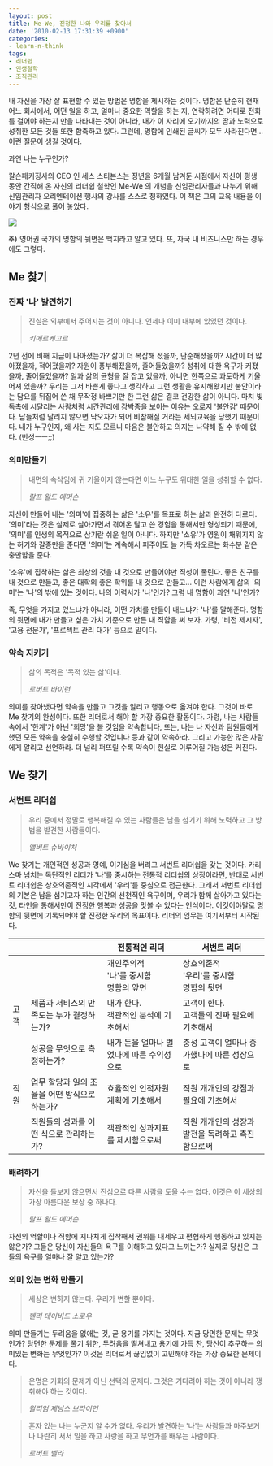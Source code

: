 ```yaml
---
layout: post
title: Me-We, 진정한 나와 우리를 찾아서
date: '2010-02-13 17:31:39 +0900'
categories:
- learn-n-think
tags:
- 리더쉽
- 인생철학
- 조직관리
---
```


내 자신을 가장 잘 표현할 수 있는 방법은 명함을 제시하는 것이다. 명함은 단순히 현재 어느 회사에서, 어떤 일을 하고, 얼마나 중요한 역할을 하는 지, 연락하려면 어디로 전화를 걸어야 하는지 만을 나타내는 것이 아니라, 내가 이 자리에 오기까지의 땀과 노력으로 성취한 모든 것들 또한 함축하고 있다. 그런데, 명함에 인쇄된 글씨가 모두 사라진다면... 이런 질문이 생길 것이다.

과연 나는 누구인가?

칼슨패키징사의 CEO 인 세스 스티븐스는 정년을 6개월 남겨둔 시점에서 자신이 평생 동안 간직해 온 자신의 리더쉽 철학인 Me-We 의 개념을 신임관리자들과 나누기 위해 신임관리자 오리엔테이션 행사의 강사를 스스로 청하였다. 이 책은 그의 교육 내용을 이야기 형식으로 풀어 놓았다.

![](http://image.kyobobook.co.kr/images/book/xlarge/668/x9788995881668.jpg)

**`주)`** 영어권 국가의 명함의 뒷면은 백지라고 알고 있다. 또, 자국 내 비즈니스만 하는 경우에도 그렇다.

## Me 찾기

### 진짜 '나' 발견하기

> 진실은 외부에서 주어지는 것이 아니다. 언제나 이미 내부에 있었던 것이다. <footer><cite>키에르케고르</cite></footer>

2년 전에 비해 지금이 나아졌는가? 삶이 더 복잡해 졌을까, 단순해졌을까? 시간이 더 많아졌을까, 적어졌을까? 자원이 풍부해졌을까, 줄어들었을까? 성취에 대한 욕구가 커졌을까, 줄어들었을까? 일과 삶의 균형을 잘 잡고 있을까, 아니면 한쪽으로 과도하게 기울어져 있을까? 우리는 그저 바쁜게 좋다고 생각하고 그런 생활을 유지해왔지만 불안이라는 담요를 뒤집어 쓴 채 무작정 바쁘기만 한 그런 삶은 결코 건강한 삶이 아니다. 마치 빚 독촉에 시달리는 사람처럼 시간관리에 강박증을 보이는 이유는 오로지 '불안감' 때문이다. 남들처럼 달리지 않으면 낙오자가 되어 비참해질 거라는 세뇌교육을 당했기 때문이다. 내가 누구인지, 왜 사는 지도 모르니 마음은 불안하고 의지는 나약해 질 수 밖에 없다. (반성ㅡㅡ;;)

### 의미만들기

> 내면의 속삭임에 귀 기울이지 않는다면 어느 누구도 위대한 일을 성취할 수 없다. 
> <footer><cite>랄프 왈도 에머슨</cite></footer>

자신이 만들어 내는 '의미'에 집중하는 삶은 '소유'를 목표로 하는 삶과 완전히 다르다. '의미'라는 것은 실제로 살아가면서 겪어온 달고 쓴 경험을 통해서만 형성되기 때문에, '의미'를 인생의 목적으로 삼기란 쉬운 일이 아니다. 하지만 '소유'가 영원이 채워지지 않는 허기와 갈증만을 준다면 '의미'는 계속해서 퍼주어도 늘 가득 차오르는 화수분 같은 충만함을 준다.

'소유'에 집착하는 삶은 최상의 것을 내 것으로 만들어야만 직성이 풀린다. 좋은 친구를 내 것으로 만들고, 좋은 대학의 좋은 학위를 내 것으로 만들고... 이런 사람에게 삶의 '의미'는 '나'의 밖에 있는 것이다. 나의 이력서가 '나'인가? 그럼 내 명함이 과연 '나'인가?

즉, 무엇을 가지고 있느냐가 아니라, 어떤 가치를 만들어 내느냐가 '나'를 말해준다. 명함의 뒷면에 내가 만들고 싶은 가치 기준으로 만든 내 직함을 써 보자. 가령, '비전 제시자', '고용 전문가', '프로젝트 관리 대가' 등으로 말이다.

### 약속 지키기

> 삶의 목적은 '목적 있는 삶'이다. 
> <footer><cite>로버트 바이런</cite></footer>

의미를 찾아냈다면 약속을 만들고 그것을 알리고 행동으로 옮겨야 한다. 그것이 바로 Me 찾기의 완성이다. 또한 리더로서 해야 할 가장 중요한 활동이다. 가령, 나는 사람들 속에서 '한계'가 아닌 '희망'을 볼 것임을 약속합니다, 또는, 나는 나 자신과 팀원들에게 했던 모든 약속을 충실히 수행할 것입니다 등과 같이 약속하라. 그리고 가능한 많은 사람에게 알리고 선언하라. 더 널리 퍼뜨릴 수록 약속이 현실로 이루어질 가능성은 커진다.

## We 찾기

### 서번트 리더쉽

> 우리 중에서 정말로 행복해질 수 있는 사람들은 남을 섬기기 위해 노력하고 그 방법을 발견한 사람들이다. 
> <footer><cite>앨버트 슈바이처</cite></footer>

We 찾기는 개인적인 성공과 영예, 이기심을 버리고 서번트 리더쉽을 갖는 것이다. 카리스마 넘치는 독단적인 리더가 '나'를 중시하는 전통적 리더쉽의 상징이라면, 반대로 서번트 리더쉽은 상호의존적인 시각에서 '우리'를 중심으로 접근한다. 그래서 서번트 리더쉽의 기본은 남을 섬기고자 하는 인간의 선천적인 욕구이며, 우리가 함께 살아가고 있다는 것, 타인을 통해서만이 진정한 행복과 성공을 맛볼 수 있다는 인식이다. 이것이야말로 명함의 뒷면에 기록되어야 할 진정한 우리의 목표이다. 리더의 임무는 여기서부터 시작된다.

&nbsp;|&nbsp;|전통적인 리더|서번트 리더
---|---|---|---
&nbsp;|&nbsp;|개인주의적<br/>'나'를 중시함<br/>명함의 앞면|상호의존적<br/>'우리'를 중시함<br/>명함의 뒷면
고객|제품과 서비스의 만족도는 누가 결정하는가?|내가 한다.<br/>객관적인 분석에 기초해서|고객이 한다.<br/>고객들의 진짜 필요에 기초해서
&nbsp;|성공을 무엇으로 측정하는가?|내가 돈을 얼마나 벌었나에 따른 수익성으로|충성 고객이 얼마나 증가했나에 따른 성장으로
직원|업무 할당과 일의 조율을 어떤 방식으로 하는가?|효율적인 인적자원 계획에 기초해서|직원 개개인의 강점과 필요에 기초해서
&nbsp;|직원들의 성과를 어떤 식으로 관리하는가?|객관적인 성과지표를 제시함으로써|직원 개개인의 성장과 발전을 독려하고 촉진함으로써

### 배려하기 <br />

> 자신을 돌보지 않으면서 진심으로 다른 사람을 도울 수는 없다. 이것은 이 세상의 가장 아름다운 보상 중 하나다. 
> <footer><cite>랄프 왈도 에머슨</cite></footer>

자신의 역할이나 직함에 지나치게 집착해서 권위를 내세우고 편협하게 행동하고 있지는 않은가? 그들은 당신이 자신들의 욕구를 이해하고 있다고 느끼는가? 실제로 당신은 그들의 욕구를 얼마나 잘 알고 있는가?

### 의미 있는 변화 만들기

> 세상은 변하지 않는다. 우리가 변할 뿐이다. 
> <footer><cite>헨리 데이비드 소로우</cite></footer>

의미 만들기는 두려움을 없애는 것, 곧 용기를 가지는 것이다. 지금 당면한 문제는 무엇인가? 당면한 문제를 풀기 위한, 두려움을 떨쳐내고 용기에 가득 찬, 당신이 추구하는 의미있는 변화는 무엇인가? 이것은 리더로서 끊임없이 고민해야 하는 가장 중요한 문제이다.

> 운명은 기회의 문제가 아닌 선택의 문제다. 그것은 기다려야 하는 것이 아니라 쟁취해야 하는 것이다. 
> <footer><cite>윌리엄 제닝스 브라이언</cite></footer>

> 혼자 있는 나는 누군지 알 수가 없다. 우리가 발견하는 '나'는 사람들과 마주보거나 나란히 서서 일을 하고 사랑을 하고 무언가를 배우는 사람이다. 
> <footer><cite>로버트 벨라</cite></footer>
